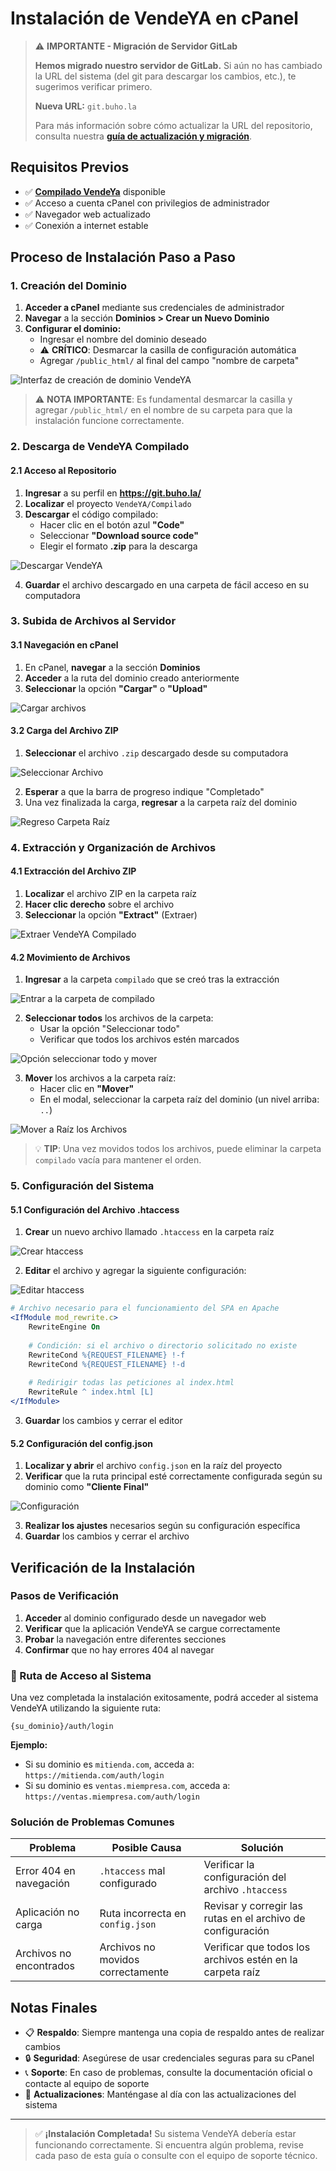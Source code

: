# Instalación de VendeYA en cPanel

> ⚠️ **IMPORTANTE - Migración de Servidor GitLab**
> 
> **Hemos migrado nuestro servidor de GitLab.** Si aún no has cambiado la URL del sistema (del git para descargar los cambios, etc.), te sugerimos verificar primero.
>
> **Nueva URL:** `git.buho.la`
>
> Para más información sobre cómo actualizar la URL del repositorio, consulta nuestra **[guía de actualización y migración](https://manual.uio.la/Pro7/devs/instalacion/Actualizar-Migrar)**.

## Requisitos Previos

- ✅ **[Compilado VendeYa](https://git.buho.la/vendeya/compilado)** disponible
- ✅ Acceso a cuenta cPanel con privilegios de administrador
- ✅ Navegador web actualizado
- ✅ Conexión a internet estable

## Proceso de Instalación Paso a Paso

### 1. Creación del Dominio

1. **Acceder a cPanel** mediante sus credenciales de administrador
2. **Navegar** a la sección **Dominios > Crear un Nuevo Dominio**
3. **Configurar el dominio:**
   - Ingresar el nombre del dominio deseado
   - ⚠️ **CRÍTICO**: Desmarcar la casilla de configuración automática
   - Agregar `/public_html/` al final del campo "nombre de carpeta"

![Interfaz de creación de dominio VendeYA](img/crear-dominio-vendeya.jpg)

> ⚠️ **NOTA IMPORTANTE**: Es fundamental desmarcar la casilla y agregar `/public_html/` en el nombre de su carpeta para que la instalación funcione correctamente.

### 2. Descarga de VendeYA Compilado

#### 2.1 Acceso al Repositorio
1. **Ingresar** a su perfil en **https://git.buho.la/**
2. **Localizar** el proyecto `VendeYA/Compilado`
3. **Descargar** el código compilado:
   - Hacer clic en el botón azul **"Code"**
   - Seleccionar **"Download source code"**
   - Elegir el formato **.zip** para la descarga

![Descargar VendeYA](img/descargar-vendeya.png)

4. **Guardar** el archivo descargado en una carpeta de fácil acceso en su computadora

### 3. Subida de Archivos al Servidor

#### 3.1 Navegación en cPanel
1. En cPanel, **navegar** a la sección **Dominios**
2. **Acceder** a la ruta del dominio creado anteriormente
3. **Seleccionar** la opción **"Cargar"** o **"Upload"**

![Cargar archivos](img/cargar-datos-vendeya.png)

#### 3.2 Carga del Archivo ZIP
1. **Seleccionar** el archivo `.zip` descargado desde su computadora

![Seleccionar Archivo](img/seleccionar-archivo-zip.png)

2. **Esperar** a que la barra de progreso indique "Completado"
3. Una vez finalizada la carga, **regresar** a la carpeta raíz del dominio

![Regreso Carpeta Raíz](img/carpeta-raiz-regreso-vendeya.png)

### 4. Extracción y Organización de Archivos

#### 4.1 Extracción del Archivo ZIP
1. **Localizar** el archivo ZIP en la carpeta raíz
2. **Hacer clic derecho** sobre el archivo
3. **Seleccionar** la opción **"Extract"** (Extraer)

![Extraer VendeYA Compilado](img/extraer-vendeya-compilado.png)

#### 4.2 Movimiento de Archivos
1. **Ingresar** a la carpeta `compilado` que se creó tras la extracción

![Entrar a la carpeta de compilado](img/entrar-carpeta-compilado.png)

2. **Seleccionar todos** los archivos de la carpeta:
   - Usar la opción "Seleccionar todo"
   - Verificar que todos los archivos estén marcados

![Opción seleccionar todo y mover](img/opcion-seleccionar-todo-mover.png)

3. **Mover** los archivos a la carpeta raíz:
   - Hacer clic en **"Mover"**
   - En el modal, seleccionar la carpeta raíz del dominio (un nivel arriba: `..`)

![Mover a Raíz los Archivos](img/mover-a-raiz-los-archivos.png)

> 💡 **TIP**: Una vez movidos todos los archivos, puede eliminar la carpeta `compilado` vacía para mantener el orden.

### 5. Configuración del Sistema

#### 5.1 Configuración del Archivo .htaccess
1. **Crear** un nuevo archivo llamado `.htaccess` en la carpeta raíz

![Crear htaccess](img/Htaccess-Vendeya.png)

2. **Editar** el archivo y agregar la siguiente configuración:

![Editar htaccess](img/Editar_htaccess_Vendeya.png)

```apache
# Archivo necesario para el funcionamiento del SPA en Apache
<IfModule mod_rewrite.c>
    RewriteEngine On
    
    # Condición: si el archivo o directorio solicitado no existe
    RewriteCond %{REQUEST_FILENAME} !-f
    RewriteCond %{REQUEST_FILENAME} !-d
    
    # Redirigir todas las peticiones al index.html
    RewriteRule ^ index.html [L]
</IfModule>
```

3. **Guardar** los cambios y cerrar el editor

#### 5.2 Configuración del config.json
1. **Localizar y abrir** el archivo `config.json` en la raíz del proyecto
2. **Verificar** que la ruta principal esté correctamente configurada según su dominio como **"Cliente Final"**

![Configuración](img/Config-VendeYA.png)

3. **Realizar los ajustes** necesarios según su configuración específica
4. **Guardar** los cambios y cerrar el archivo

## Verificación de la Instalación

### Pasos de Verificación
1. **Acceder** al dominio configurado desde un navegador web
2. **Verificar** que la aplicación VendeYA se cargue correctamente
3. **Probar** la navegación entre diferentes secciones
4. **Confirmar** que no hay errores 404 al navegar

### 🔗 Ruta de Acceso al Sistema
Una vez completada la instalación exitosamente, podrá acceder al sistema VendeYA utilizando la siguiente ruta:

```
{su_dominio}/auth/login
```

**Ejemplo:**
- Si su dominio es `mitienda.com`, acceda a: `https://mitienda.com/auth/login`
- Si su dominio es `ventas.miempresa.com`, acceda a: `https://ventas.miempresa.com/auth/login`

### Solución de Problemas Comunes

| Problema | Posible Causa | Solución |
|----------|---------------|----------|
| Error 404 en navegación | `.htaccess` mal configurado | Verificar la configuración del archivo `.htaccess` |
| Aplicación no carga | Ruta incorrecta en `config.json` | Revisar y corregir las rutas en el archivo de configuración |
| Archivos no encontrados | Archivos no movidos correctamente | Verificar que todos los archivos estén en la carpeta raíz |

## Notas Finales

- 📋 **Respaldo**: Siempre mantenga una copia de respaldo antes de realizar cambios
- 🔒 **Seguridad**: Asegúrese de usar credenciales seguras para su cPanel
- 📞 **Soporte**: En caso de problemas, consulte la documentación oficial o contacte al equipo de soporte
- 🔄 **Actualizaciones**: Manténgase al día con las actualizaciones del sistema

---

> ✅ **¡Instalación Completada!** Su sistema VendeYA debería estar funcionando correctamente. Si encuentra algún problema, revise cada paso de esta guía o consulte con el equipo de soporte técnico.